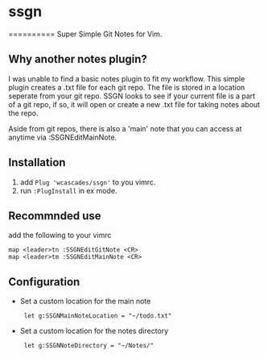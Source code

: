# ssgn
==========
Super Simple Git Notes for Vim.

Why another notes plugin?
------------
I was unable to find a basic notes plugin to fit my workflow. This simple plugin creates a .txt file for each git repo. The file is stored in a location seperate from your git repo. SSGN looks to see if your current file is a part of a git repo, if so, it will open or create a new .txt file for taking notes about the repo.

Aside from git repos, there is also a 'main' note that you can access at anytime via :SSGNEditMainNote.

Installation
------------
1. add ```Plug 'wcascades/ssgn'``` to you vimrc.
2. run ```:PlugInstall``` in ex mode.

Recommnded use
------------
add the following to your vimrc
```
map <leader>tn :SSGNEditGitNote <CR>
map <leader>tm :SSGNEditMainNote <CR>
```

Configuration
------------
* Set a custom location for the main note

       let g:SSGNMainNoteLocation = "~/todo.txt" 
 
* Set a custom location for the notes directory

       let g:SSGNNoteDirectory = "~/Notes/" 


